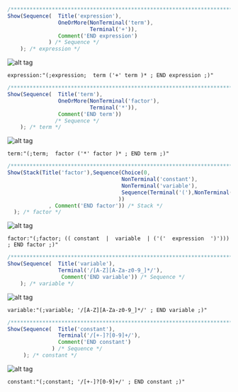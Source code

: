 ```javascript
/**************************************************************************************************************/ 
Show(Sequence(  Title('expression'),
                OneOrMore(NonTerminal('term'),
                          Terminal('+')), 
                Comment('END expression')
             ) /* Sequence */        
    ); /* expression */
``` 
![alt tag](https://gbrault.github.io/railroad-diagrams/live/doc/svg/expression.svg)
``` 
expression:"(;expression;  term ('+' term )* ; END expression ;)"
``` 
```javascript
/**************************************************************************************************************/ 
Show(Sequence(  Title('term'),
                OneOrMore(NonTerminal('factor'),
                          Terminal('*')), 
                Comment('END term')) 
               /* Sequence */ 
    ); /* term */
``` 
![alt tag](https://gbrault.github.io/railroad-diagrams/live/doc/svg/term.svg)
``` 
term:"(;term;  factor ('*' factor )* ; END term ;)"
``` 
```javascript  
/**************************************************************************************************************/ 
Show(Stack(Title('factor'),Sequence(Choice(0, 
                                    NonTerminal('constant'), 
                                    NonTerminal('variable'), 
                                    Sequence(Terminal('('),NonTerminal('expression'),Terminal(')')) 
                                   )) 
             , Comment('END factor')) /* Stack */ 
  ); /* factor */
```  
![alt tag](https://gbrault.github.io/railroad-diagrams/live/doc/svg/factor.svg)
``` 
factor:"(;factor; (( constant  |  variable  | ('('  expression  ')'))) ; END factor ;)"
``` 
```javascript
/**************************************************************************************************************/ 
Show(Sequence(  Title('variable'),
                Terminal('/[A-Z][A-Za-z0-9_]*/'), 
                 Comment('END variable')) /* Sequence */ 
    ); /* variable */
```  
![alt tag](https://gbrault.github.io/railroad-diagrams/live/doc/svg/variable.svg) 
``` 
variable:"(;variable; '/[A-Z][A-Za-z0-9_]*/' ; END variable ;)"
``` 
```javascript  
/**************************************************************************************************************/ 
Show(Sequence(  Title('constant'),
                Terminal('/[+-]?[0-9]+/'), 
                Comment('END constant')
              ) /* Sequence */ 
     ); /* constant */ 
```
![alt tag](https://gbrault.github.io/railroad-diagrams/live/doc/svg/constant.svg)
```
constant:"(;constant; '/[+-]?[0-9]+/' ; END constant ;)"
```
